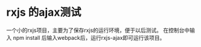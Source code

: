 # rxjs 的ajax测试
一个小的rxjs项目，主要为了保存rxjs的运行环境，便于以后测试。 
在控制台中输入 npm install 后输入webpack后，运行rxjs-ajax即可运行该项目。
